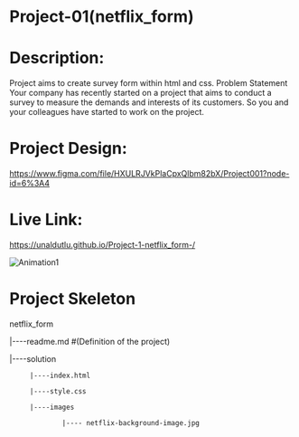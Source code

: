 # Project-01(netflix_form)

# Description:

Project aims to create survey form within html and css. Problem Statement Your company has recently started on a project that aims to conduct a survey to measure the demands and interests of its customers. So you and your colleagues have started to work on the project.

# Project Design:

https://www.figma.com/file/HXULRJVkPlaCpxQlbm82bX/Project001?node-id=6%3A4

# Live Link:

https://unaldutlu.github.io/Project-1-netflix_form-/


![Animation1](https://user-images.githubusercontent.com/94699375/193427113-41723fe6-da4d-4d41-9022-f06c7bf1b054.gif)




# Project Skeleton

netflix_form

|----readme.md #(Definition of the project)

|----solution

         |----index.html

         |----style.css

         |----images

                 |---- netflix-background-image.jpg
